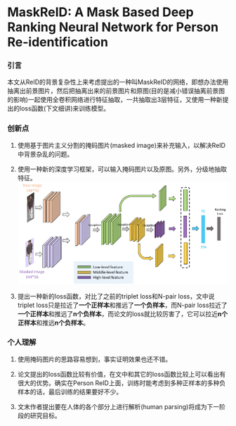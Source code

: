 # MaskReID: A Mask Based Deep Ranking Neural Network for Person Re-identification

### 引言

本文从ReID的背景复杂性上来考虑提出的一种叫MaskReID的网络，即想办法使用抽离出前景图片，然后把抽离出来的前景图片和原图(目的是减小错误抽离前景图的影响)一起使用全卷积网络进行特征抽取，一共抽取出3层特征，又使用一种新提出的loss函数(下文细讲)来训练模型。

### 创新点

1. 使用基于图片主义分割的掩码图片(masked image)来补充输入，以解决ReID中背景杂乱的问题。

2. 使用一种新的深度学习框架，可以输入掩码图片以及原图。另外，分级地抽取特征。  
![network](https://github.com/wyg1997/PersonReID-paper/blob/master/reading/CVPR2018/image/Lei_MaskReID_0.png)

3. 提出一种新的loss函数，对比了之前的triplet loss和N-pair loss，文中说triplet loss只是拉近了**一个正样本**和推远了**一个负样本**，而N-pair loss拉近了**一个正样本**和推远了**n个负样本**，而论文的loss就比较厉害了，它可以拉近**n个正样本**和推远**n个负样本**。

### 个人理解

1. 使用掩码图片的思路容易想到，事实证明效果也还不错。

2. 论文提出的loss函数比较有价值，在文中和其它的loss函数比较上可以看出有很大的优势。确实在Person ReID上面，训练时能考虑到多种正样本的多种负样本的话，最后训练的结果要好不少。

3. 文末作者提出要在人体的各个部分上进行解析(human parsing)将成为下一阶段的研究目标。
